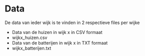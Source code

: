 # Data
De data van ieder wijk is te vinden in 2 respectieve files per wijke
* Data van de huizen in wijk x in CSV formaat
 *  wijkx_huizen.csv
* Data van de batterijen in wijk x in TXT formaat
 * wijkx_batterijen.txt
